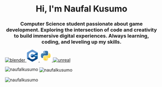 <h1 align="center">Hi, I'm Naufal Kusumo</h1>
<h3 align="center">Computer Science student passionate about game development. Exploring the intersection of code and creativity to build immersive digital experiences. Always learning, coding, and leveling up my skills.</h3>

<p align="left"> <a href="https://www.blender.org/" target="_blank" rel="noreferrer"> <img src="https://download.blender.org/branding/community/blender_community_badge_white.svg" alt="blender" width="40" height="40"/> </a> <a href="https://www.w3schools.com/cpp/" target="_blank" rel="noreferrer"> <img src="https://raw.githubusercontent.com/devicons/devicon/master/icons/cplusplus/cplusplus-original.svg" alt="cplusplus" width="40" height="40"/> </a> <a href="https://www.python.org" target="_blank" rel="noreferrer"> <img src="https://raw.githubusercontent.com/devicons/devicon/master/icons/python/python-original.svg" alt="python" width="40" height="40"/> </a> <a href="https://unrealengine.com/" target="_blank" rel="noreferrer"> <img src="https://raw.githubusercontent.com/kenangundogan/fontisto/036b7eca71aab1bef8e6a0518f7329f13ed62f6b/icons/svg/brand/unreal-engine.svg" alt="unreal" width="40" height="40"/> </a> </p>

<p><img align="left" src="https://github-readme-stats.vercel.app/api/top-langs?username=naufalkusumo&show_icons=true&theme=dark&locale=en&layout=compact" alt="naufalkusumo" /></p>

<p>&nbsp;<img align="center" src="https://github-readme-stats.vercel.app/api?username=naufalkusumo&show_icons=true&theme=dark&locale=en" alt="naufalkusumo" /></p>

<p><img align="center" src="https://github-readme-streak-stats.herokuapp.com/?user=naufalkusumo&theme=dark" alt="naufalkusumo" /></p>

